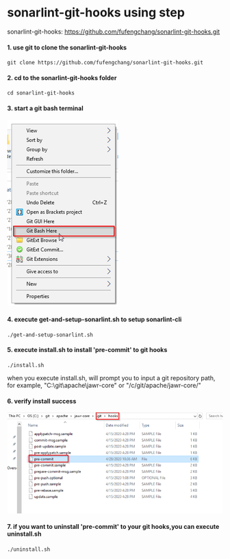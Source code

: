 # sonarlint-git-hooks using step
sonarlint-git-hooks: https://github.com/fufengchang/sonarlint-git-hooks.git

#### 1. use git to clone the sonarlint-git-hooks
    git clone https://github.com/fufengchang/sonarlint-git-hooks.git
#### 2. cd to the sonarlint-git-hooks folder
    cd sonarlint-git-hooks
#### 3. start a git bash terminal
![avatar](https://raw.githubusercontent.com/fufengchang/sonarlint-git-hooks/master/image/2020-04-30%2014_46_40-sonarlint-git-hooks.png)
#### 4. execute get-and-setup-sonarlint.sh to setup sonarlint-cli
    ./get-and-setup-sonarlint.sh
#### 5. execute install.sh to install 'pre-commit' to git hooks
    ./install.sh
   when you execute install.sh, will prompt you to input a git repository path,
   for example, "C:\git\apache\jawr-core\" or "/c/git/apache/jawr-core/"
#### 6. verify install success
![avatar](https://raw.githubusercontent.com/fufengchang/sonarlint-git-hooks/master/image/2020-04-30%2015_53_38-hooks.png)
#### 7. if you want to uninstall 'pre-commit' to your git hooks,you can execute uninstall.sh
    ./uninstall.sh




